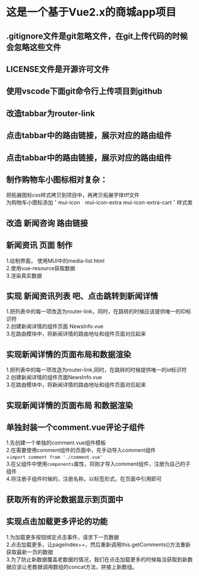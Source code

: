 # 这是一个基于Vue2.x的商城app项目

## .gitignore文件是git忽略文件，在git上传代码的时候会忽略这些文件
## LICENSE文件是开源许可文件
## 使用vscode下面git命令行上传项目到github


## 改造tabbar为router-link
## 点击tabbar中的路由链接，展示对应的路由组件
## 点击tabbar中的路由链接，展示对应的路由组件

## 制作购物车小图标相对复杂：
把拓展图标css样式拷贝到项目中，再拷贝拓展字体tff文件  
为购物车小图标添加＇mui-icon　mui-icon-extra mui-icon-extra-cart＇样式类

## 改造 新闻咨询 路由链接 

## 新闻资讯 页面 制作
1.绘制界面， 使用MUI中的media-list.html  
2.使用vue-resource获取数据  
3.渲染真实数据  

## 实现 新闻资讯列表 吧、点击跳转到新闻详情
1.把列表中的每一项改造为router-link，同时，在跳转的时候应该提供唯一的ID标识符  
2.创建新闻详情的组件页面 NewsInfo.vue  
3.在路由模块中，将新闻详情的路由地址和组件页面对应起来  

## 实现新闻详情的页面布局和数据渲染
1.把列表中的每一项改造为router-link,同时，在跳转的时候提供唯一的id标识符  
2.创建新闻详情的组件页面NewsInfo.vue  
3.在路由模块中，将新闻详情的路由地址和组件页面对应起来

## 实现新闻详情的页面布局 和数据渲染

## 单独封装一个comment.vue评论子组件
1.先创建一个单独的comment.vue组件模板  
2.在需要使用comment组件的页面中，先手动导入comment组件  
 +`import comment from './comment.vue'`  
3.在父组件中使用`components`属性，将刚才导入comment组件，注册为自己的子组件  
4.将注册子组件时候的，注册名称，以标签形式，在页面中引用即可  

## 获取所有的评论数据显示到页面中

## 实现点击加载更多评论的功能
1.为加载更多按钮绑定点击事件，请求下一页数据  
2.点击加载更多，让pageIndex++，然后重新调用this.getComments()方法重新获取最新一页的数据  
3.为了防止新数据覆盖老数据的情况，我们在点击加载更多的时候每当获取到新数据应该让老数据调用数组的concat方法，拼接上新数组。

